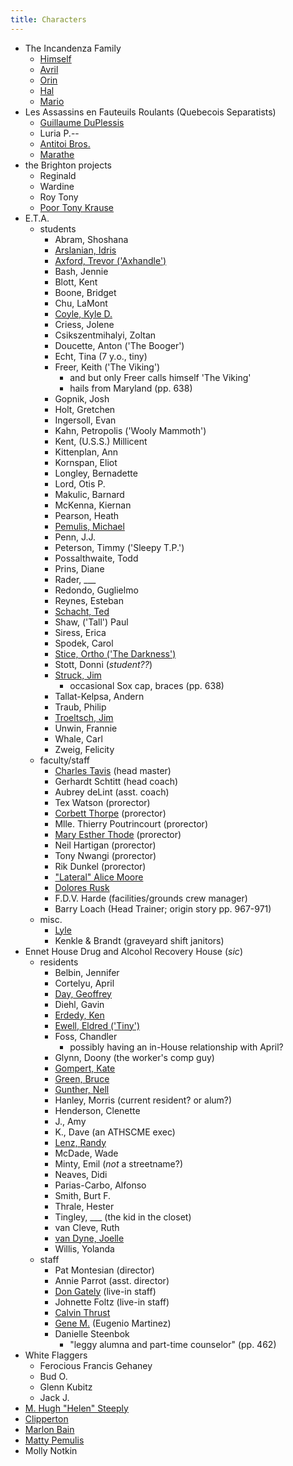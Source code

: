 ```yaml
---
title: Characters
---
```


* The Incandenza Family
  * [Himself](/characters/Himself)
  * [Avril](/characters/Avril)
  * [Orin](/characters/Orin)
  * [Hal](/characters/Hal)
  * [Mario](/characters/Mario)
* Les Assassins en Fauteuils Roulants (Quebecois Separatists)
  * [Guillaume DuPlessis](/characters/DuPlessis)
  * Luria P.--
  * [Antitoi Bros.](/characters/Antitoi_Brothers)
  * [Marathe](/characters/Marathe)
* the Brighton projects
  * Reginald
  * Wardine
  * Roy Tony
  * [Poor Tony Krause](/characters/Poor_Tony)
* E.T.A.
  * students
    * Abram, Shoshana
    * [Arslanian, Idris](/characters/Idris_Arslanian)
    * [Axford, Trevor ('Axhandle')](/characters/Axford)
    * Bash, Jennie
    * Blott, Kent
    * Boone, Bridget
    * Chu, LaMont
    * [Coyle, Kyle D.](/characters/Coyle)
    * Criess, Jolene
    * Csikszentmihalyi, Zoltan
    * Doucette, Anton ('The Booger')
    * Echt, Tina (7 y.o., tiny)
    * Freer, Keith ('The Viking')
      * and but only Freer calls himself 'The Viking'
      * hails from Maryland (pp. 638)
    * Gopnik, Josh
    * Holt, Gretchen
    * Ingersoll, Evan
    * Kahn, Petropolis ('Wooly Mammoth')
    * Kent, (U.S.S.) Millicent
    * Kittenplan, Ann
    * Kornspan, Eliot
    * Longley, Bernadette
    * Lord, Otis P.
    * Makulic, Barnard
    * McKenna, Kiernan
    * Pearson, Heath
    * [Pemulis, Michael](/characters/Pemulis)
    * Penn, J.J.
    * Peterson, Timmy ('Sleepy T.P.')
    * Possalthwaite, Todd
    * Prins, Diane
    * Rader, ___
    * Redondo, Guglielmo
    * Reynes, Esteban
    * [Schacht, Ted](/characters/Schacht)
    * Shaw, ('Tall') Paul
    * Siress, Erica
    * Spodek, Carol
    * [Stice, Ortho ('The Darkness')](/characters/Ortho)
    * Stott, Donni (*student??*)
    * [Struck, Jim](/characters/Struck)
      * occasional Sox cap, braces (pp. 638)
    * Tallat-Kelpsa, Andern
    * Traub, Philip
    * [Troeltsch, Jim](/characters/Jim_Troeltsch)
    * Unwin, Frannie
    * Whale, Carl
    * Zweig, Felicity
  * faculty/staff
    * [Charles Tavis](/characters/CT) (head master)
    * Gerhardt Schtitt (head coach)
    * Aubrey deLint (asst. coach)
    * Tex Watson (prorector)
    * [Corbett Thorpe](/characters/Corbett_Thorpe) (prorector)
    * Mlle. Thierry Poutrincourt (prorector)
    * [Mary Esther Thode](/characters/Mary_Esther_Thode) (prorector)
    * Neil Hartigan (prorector)
    * Tony Nwangi (prorector)
    * Rik Dunkel (prorector)
    * ["Lateral" Alice Moore](/characters/Alice_Moore)
    * [Dolores Rusk](/characters/Dolores_Rusk)
    * F.D.V. Harde (facilities/grounds crew manager)
    * Barry Loach (Head Trainer; origin story pp. 967-971)
  * misc.
    * [Lyle](/characters/Lyle)
    * Kenkle &amp; Brandt (graveyard shift janitors)
* Ennet House Drug and Alcohol Recovery House (*sic*)
  * residents
    * Belbin, Jennifer
    * Cortelyu, April
    * [Day, Geoffrey](/characters/Geoffrey_Day)
    * Diehl, Gavin
    * [Erdedy, Ken](/characters/Erdedy)
    * [Ewell, Eldred ('Tiny')](/characters/Tiny_Ewell)
    * Foss, Chandler
      * possibly having an in-House relationship with April?
    * Glynn, Doony (the worker's comp guy)
    * [Gompert, Kate](/characters/Kate_Gompert)
    * [Green, Bruce](/characters/Bruce_Green)
    * [Gunther, Nell](/characters/Nell_Gunther)
    * Hanley, Morris (current resident? or alum?)
    * Henderson, Clenette
    * J., Amy
    * K., Dave (an ATHSCME exec)
    * [Lenz, Randy](/characters/Randy_Lenz)
    * McDade, Wade
    * Minty, Emil (*not* a streetname?)
    * Neaves, Didi
    * Parias-Carbo, Alfonso
    * Smith, Burt F.
    * Thrale, Hester
    * Tingley, ___ (the kid in the closet)
    * van Cleve, Ruth
    * [van Dyne, Joelle](/characters/Joelle)
    * Willis, Yolanda
  * staff
    * Pat Montesian (director)
    * Annie Parrot (asst. director)
    * [Don Gately](/characters/Don_Gately) (live-in staff)
    * Johnette Foltz (live-in staff)
    * [Calvin Thrust](/characters/Calvin_Thrust)
    * [Gene M.](/characters/Gene_M) (Eugenio Martinez)
    * Danielle Steenbok
      * "leggy alumna and part-time counselor" (pp. 462)
* White Flaggers
  * Ferocious Francis Gehaney
  * Bud O.
  * Glenn Kubitz
  * Jack J.
* [M. Hugh "Helen" Steeply](/characters/Steeply)
* [Clipperton](/characters/Clipperton)
* [Marlon Bain](/characters/Marlon_Bain)
* [Matty Pemulis](/characters/Matty_Pemulis)
* Molly Notkin
